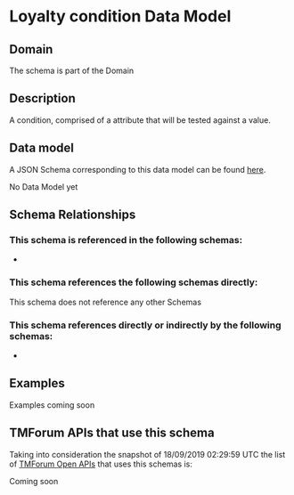 # Loyalty condition Data Model

## Domain

The  schema is part of the  Domain

## Description

A condition, comprised of a attribute that will be tested against a value.

## Data model

A JSON Schema corresponding to this data model can be found
[here](https://github.com/tmforum-rand/schemas/blob/master/Product/LoyaltyCondition.schema.json).

No Data Model yet

## Schema Relationships

### This schema is referenced in the following schemas:

-

### This schema references the following schemas directly:

This schema does not reference any other Schemas

### This schema references directly or indirectly by the following schemas:

-



## Examples

Examples coming soon

## TMForum APIs that use this schema

Taking into consideration the snapshot of 18/09/2019 02:29:59 UTC the list of [TMForum Open APIs](https://www.tmforum.org/open-apis/) that uses this schemas is:

Coming soon